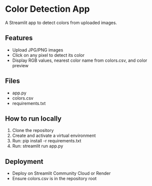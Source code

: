 # Color Detection App

A Streamlit app to detect colors from uploaded images.

## Features
- Upload JPG/PNG images
- Click on any pixel to detect its color
- Display RGB values, nearest color name from colors.csv, and color preview

## Files
- app.py
- colors.csv
- requirements.txt

## How to run locally
1. Clone the repository
2. Create and activate a virtual environment
3. Run: pip install -r requirements.txt
4. Run: streamlit run app.py

## Deployment
- Deploy on Streamlit Community Cloud or Render
- Ensure colors.csv is in the repository root
